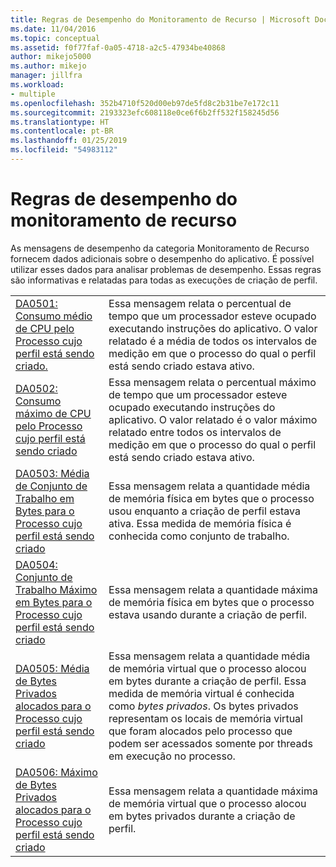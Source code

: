 ```yaml
---
title: Regras de Desempenho do Monitoramento de Recurso | Microsoft Docs
ms.date: 11/04/2016
ms.topic: conceptual
ms.assetid: f0f77faf-0a05-4718-a2c5-47934be40868
author: mikejo5000
ms.author: mikejo
manager: jillfra
ms.workload:
- multiple
ms.openlocfilehash: 352b4710f520d00eb97de5fd8c2b31be7e172c11
ms.sourcegitcommit: 2193323efc608118e0ce6f6b2ff532f158245d56
ms.translationtype: HT
ms.contentlocale: pt-BR
ms.lasthandoff: 01/25/2019
ms.locfileid: "54983112"
---
```

# <a name="resource-monitoring-performance-rules"></a>Regras de desempenho do monitoramento de recurso
As mensagens de desempenho da categoria Monitoramento de Recurso fornecem dados adicionais sobre o desempenho do aplicativo. É possível utilizar esses dados para analisar problemas de desempenho. Essas regras são informativas e relatadas para todas as execuções de criação de perfil.  
  
|||  
|-|-|  
|[DA0501: Consumo médio de CPU pelo Processo cujo perfil está sendo criado.](../profiling/da0501-average-cpu-consumption-by-the-process-being-profiled.md)|Essa mensagem relata o percentual de tempo que um processador esteve ocupado executando instruções do aplicativo. O valor relatado é a média de todos os intervalos de medição em que o processo do qual o perfil está sendo criado estava ativo.|  
|[DA0502: Consumo máximo de CPU pelo Processo cujo perfil está sendo criado](../profiling/da0502-maximum-cpu-consumption-by-the-process-being-profiled.md)|Essa mensagem relata o percentual máximo de tempo que um processador esteve ocupado executando instruções do aplicativo. O valor relatado é o valor máximo relatado entre todos os intervalos de medição em que o processo do qual o perfil está sendo criado estava ativo.|  
|[DA0503: Média de Conjunto de Trabalho em Bytes para o Processo cujo perfil está sendo criado](../profiling/da0503-average-working-set-in-bytes-for-the-process-being-profiled.md)|Essa mensagem relata a quantidade média de memória física em bytes que o processo usou enquanto a criação de perfil estava ativa. Essa medida de memória física é conhecida como conjunto de trabalho.|  
|[DA0504: Conjunto de Trabalho Máximo em Bytes para o Processo cujo perfil está sendo criado](../profiling/da0504-maximum-working-set-in-bytes-for-the-process-being-profiled.md)|Essa mensagem relata a quantidade máxima de memória física em bytes que o processo estava usando durante a criação de perfil.|  
|[DA0505: Média de Bytes Privados alocados para o Processo cujo perfil está sendo criado](../profiling/da0505-average-private-bytes-allocated-for-the-process-being-profiled.md)|Essa mensagem relata a quantidade média de memória virtual que o processo alocou em bytes durante a criação de perfil. Essa medida de memória virtual é conhecida como *bytes privados*. Os bytes privados representam os locais de memória virtual que foram alocados pelo processo que podem ser acessados somente por threads em execução no processo.|  
|[DA0506: Máximo de Bytes Privados alocados para o Processo cujo perfil está sendo criado](../profiling/da0506-maximum-private-bytes-allocated-for-the-process-being-profiled.md)|Essa mensagem relata a quantidade máxima de memória virtual que o processo alocou em bytes privados durante a criação de perfil.|